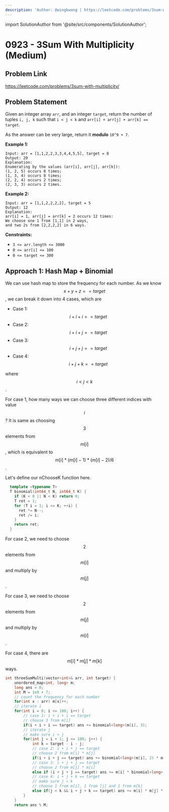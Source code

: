 ```yaml
---
description: 'Author: @wingkwong | https://leetcode.com/problems/3sum-with-multiplicity/'
---
```


import SolutionAuthor from '@site/src/components/SolutionAuthor';

# 0923 - 3Sum With Multiplicity (Medium)

## Problem Link

https://leetcode.com/problems/3sum-with-multiplicity/

## Problem Statement

Given an integer array `arr`, and an integer `target`, return the number of tuples `i, j, k` such that `i < j < k` and `arr[i] + arr[j] + arr[k] == target`.

As the answer can be very large, return it **modulo** `10^9 + 7`.

**Example 1:**

```
Input: arr = [1,1,2,2,3,3,4,4,5,5], target = 8
Output: 20
Explanation: 
Enumerating by the values (arr[i], arr[j], arr[k]):
(1, 2, 5) occurs 8 times;
(1, 3, 4) occurs 8 times;
(2, 2, 4) occurs 2 times;
(2, 3, 3) occurs 2 times.
```

**Example 2:**

```
Input: arr = [1,1,2,2,2,2], target = 5
Output: 12
Explanation: 
arr[i] = 1, arr[j] = arr[k] = 2 occurs 12 times:
We choose one 1 from [1,1] in 2 ways,
and two 2s from [2,2,2,2] in 6 ways.
```

**Constraints:**

* `3 <= arr.length <= 3000`
* `0 <= arr[i] <= 100`
* `0 <= target <= 300`

## Approach 1: Hash Map + Binomial

We can use hash map to store the frequency for each number. As we know $$x + y + z == target$$, we can break it down into 4 cases, which are

* Case 1: $$i + i + i == target$$
* Case 2: $$i + i + j == target$$
* Case 3: $$i + j + j == target$$
* Case 4: $$i + j + k == target$$

where $$i < j < k$$.

For case 1, how many ways we can choose three different indices with value $$i$$? It is same as choosing $$3$$ elements from $$m[i]$$, which is equivalent to $$m[i] * (m[i] - 1) * (m[i] - 2) / 6$$.

Let's define our nChooseK function here.

```cpp
  template <typename T>
  T binomial(int64_t N, int64_t K) {
    if (K < 0 || N < K) return 0;
    T ret = 1;
    for (T i = 1; i <= K; ++i) {
      ret *= N--;
      ret /= i;
    }
    return ret;
  }
```

For case 2, we need to choose $$2$$ elements from $$m[i]$$ and multiply by $$m[j]$$.

For case 3, we need to choose $$2$$ elements from $$m[j]$$ and multiply by $$m[i]$$.

For case 4, there are $$m[i] * m[j] * m[k]$$ ways.

<SolutionAuthor name="@wingkwong"/>

```cpp
int threeSumMulti(vector<int>& arr, int target) {
    unordered_map<int, long> m;
    long ans = 0;
    int M = 1e9 + 7;
    // count the frequency for each number
    for(int x : arr) m[x]++;
    // iterate i
    for(int i = 0; i <= 100; i++) {
        // case 1: i + i + i == target
        // choose 3 from m[i]
        if(i + i + i == target) ans += binomial<long>(m[i], 3);
        // iterate j 
        // make sure i < j
        for(int j = i + 1; j <= 100; j++) {
            int k = target - i - j;
            // case 2: i + i + j == target
            // choose 2 from m[i] * m[j]
            if(i + i + j == target) ans += binomial<long>(m[i], 2) * m[j];
            // case 3: i + j + j == target
            // choose 2 from m[j] * m[i]
            else if (i + j + j == target) ans += m[i] * binomial<long>(m[j], 2);
            // case 4: i + j + k == target
            // make sure j < k
            // choose 1 from m[i], 1 from [j] and 1 from m[k]
            else if(j < k && i + j + k == target) ans += m[i] * m[j] * m[k];
        }
    }
    return ans % M;
```
